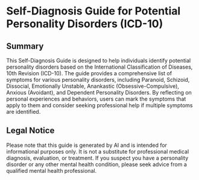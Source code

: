 # Self-Diagnosis Guide for Potential Personality Disorders (ICD-10)

## Summary

This Self-Diagnosis Guide is designed to help individuals identify potential personality disorders based on the International Classification of Diseases, 10th Revision (ICD-10). The guide provides a comprehensive list of symptoms for various personality disorders, including Paranoid, Schizoid, Dissocial, Emotionally Unstable, Anankastic (Obsessive-Compulsive), Anxious (Avoidant), and Dependent Personality Disorders. By reflecting on personal experiences and behaviors, users can mark the symptoms that apply to them and consider seeking professional help if multiple symptoms are identified.

## Legal Notice

Please note that this guide is generated by AI and is intended for informational purposes only. It is not a substitute for professional medical diagnosis, evaluation, or treatment. If you suspect you have a personality disorder or any other mental health condition, please seek advice from a qualified mental health professional.